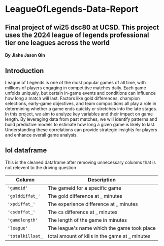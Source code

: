 # LeagueOfLegends-Data-Report

## Final project of wi25 dsc80 at UCSD. This project uses the 2024 league of legends professional tier one leagues across the world

#### By Jiahe Jason Qin

## Introduction

League of Legends is one of the most popular games of all time, with millions of players engaging in competitive matches daily. Each game unfolds uniquely, but certain in-game events and conditions can influence how long a match will last. Factors like gold differences, champion selections, early-game objectives, and team compositions all play a role in determining whether a game ends quickly or stretches into the late stages.
In this project, we aim to analyze key variables and their impact on game length. By leveraging data from past matches, we will identify patterns and build predictive models to estimate how long a given game is likely to last. Understanding these correlations can provide strategic insights for players and enhance overall game analysis.

## lol dataframe

This is the cleaned dataframe after removing unnecessary columns that is not relevent to the driving question

| Column           | Description                                     |
| ---------------- | ----------------------------------------------- |
| `'gameid'`       | The gameid for a specific game                  |
| `'golddiffat_'`  | The gold difference at \_ minutes               |
| `'xpdiffat_'`    | The experience difference at \_ minutes         |
| `'csdoffat_'`    | The cs difference at \_ minutes                 |
| `'gamelength'`   | The length of the game in minutes               |
| `'league'`       | The league's name which the game took place     |
| `'totalkillsat_` | total amount of kills in the game at \_ minutes |
